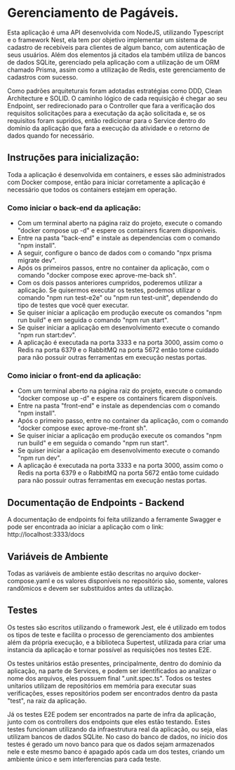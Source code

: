 # Gerenciamento de Pagáveis.

Esta aplicação é uma API desenvolvida com NodeJS, utilizando Typescript e o framework Nest, ela tem por objetivo implementar um sistema de cadastro de recebíveis para clientes de algum banco, com autenticação de seus usuários. Além dos elementos já citados ela também utiliza de bancos de dados SQLite, gerenciado pela aplicação com a utilização de um ORM chamado Prisma, assim como a utilização de Redis, este gerenciamento de cadastros com sucesso.

Como padrões arquiteturais foram adotadas estratégias como DDD, Clean Architecture e SOLID. O caminho lógico de cada requisição é chegar ao seu Endpoint, ser redirecionado para o Controller que fara a verificação dos requisitos solicitações para a executação da ação solicitada e, se os requisitos foram supridos, então redicionar para o Service dentro do domínio da aplicação que fara a execução da atividade e o retorno de dados quando for necessário.

## Instruções para inicialização:

Toda a aplicação é desenvolvida em containers, e esses são administrados com Docker compose, então para iniciar corretamente a aplicação é necessário que todos os containers estejam em operação.

### Como iniciar o back-end da aplicação:

- Com um terminal aberto na página raiz do projeto, execute o comando "docker compose up -d" e espere os containers ficarem disponíveis.
- Entre na pasta "back-end" e instale as dependencias com o comando "npm install".
- A seguir, configure o banco de dados com o comando "npx prisma migrate dev".
- Após os primeiros passos, entre no container da aplicação, com o comando "docker compose exec aprove-me-back sh".
- Com os dois passos anteriores cumpridos, poderemos utilizar a aplicação. Se quisermos executar os testes, podemos utilizar o comando "npm run test-e2e" ou "npm run test-unit", dependendo do tipo de testes que você quer executar.
- Se quiser iniciar a aplicação em produção execute os comandos "npm run build" e em seguida o comando "npm run start".
- Se quiser iniciar a aplicação em desenvolvimento execute o comando "npm run start:dev".
- A aplicação é executada na porta 3333 e na porta 3000, assim como o Redis na porta 6379 e o RabbitMQ na porta 5672 então tome cuidado para não possuir outras ferramentas em execução nestas portas.

### Como iniciar o front-end da aplicação:

- Com um terminal aberto na página raiz do projeto, execute o comando "docker compose up -d" e espere os containers ficarem disponíveis.
- Entre na pasta "front-end" e instale as dependencias com o comando "npm install".
- Após o primeiro passo, entre no container da aplicação, com o comando "docker compose exec aprove-me-front sh".
- Se quiser iniciar a aplicação em produção execute os comandos "npm run build" e em seguida o comando "npm run start".
- Se quiser iniciar a aplicação em desenvolvimento execute o comando "npm run dev".
- A aplicação é executada na porta 3333 e na porta 3000, assim como o Redis na porta 6379 e o RabbitMQ na porta 5672 então tome cuidado para não possuir outras ferramentas em execução nestas portas.

## Documentação de Endpoints - Backend

A documentação de endpoints foi feita utilizando a ferramente Swagger e pode ser encontrada ao iniciar a aplicação com o link: http://localhost:3333/docs

## Variáveis de Ambiente

Todas as variáveis de ambiente estão descritas no arquivo docker-compose.yaml e os valores disponíveis no repositório são, somente, valores randômicos e devem ser substituidos antes da utilização.

## Testes

Os testes são escritos utilizando o framework Jest, ele é utilizado em todos os tipos de teste e facilita o processo de gerenciamento dos ambientes além da própria execução, e a biblioteca Supertest, utilizada para criar uma instancia da aplicação e tornar possível as requisições nos testes E2E.

Os testes unitários estão presentes, principalmente, dentro do domínio da aplicação, na parte de Services, e podem ser identificados ao analizar o nome dos arquivos, eles possuem final ".unit.spec.ts". Todos os testes unítarios utilizam de repositórios em memória para executar suas verificações, esses repositórios podem ser encontrados dentro da pasta "test", na raiz da aplicação.

Já os testes E2E podem ser encontrados na parte de infra da aplicação, junto com os controllers dos endpoints que eles estão testando. Estes testes funcionam utilizando da infraestrutura real da aplicação, ou seja, elas utilizam bancos de dados SQLite. No caso do banco de dados, no ínicio dos testes é gerado um novo banco para que os dados sejam armazenados nele e este mesmo banco é apagado após cada um dos testes, criando um ambiente único e sem interferencias para cada teste.
